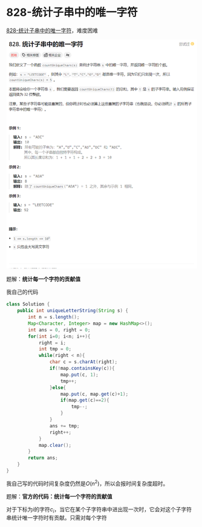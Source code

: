 # 828-统计子串中的唯一字符

[828-统计子串中的唯一字符](https://leetcode.cn/problems/count-unique-characters-of-all-substrings-of-a-given-string/description/?envType=daily-question&envId=2023-11-26)，难度困难

![image-20231126230131950](https://raw.githubusercontent.com/lqyspace/mypic/master/PicBed/202311262301045.png)

题解：**统计每一个字符的贡献值**

我自己的代码

```java
class Solution {
    public int uniqueLetterString(String s) {
        int n = s.length();
        Map<Character, Integer> map = new HashMap<>();
        int ans = 0, right = 0;
        for(int i=0; i<n; i++){
            right = i;
            int tmp = 0;
            while(right < n){
                char c = s.charAt(right);
                if(!map.containsKey(c)){
                    map.put(c, 1);
                    tmp++;
                }else{
                    map.put(c, map.get(c)+1);
                    if(map.get(c)==2){
                        tmp--;
                    }
                }
                ans += tmp;
                right++;
            }
            map.clear();
        }
        return ans;
    }
}
```

我自己写的代码时间复杂度仍然是$O(n^2)$，所以会报时间复杂度超时。



题解：**官方的代码：统计每一个字符的贡献值**

对于下标为$i$的字符$c_i$，当它在某个子字符串中进出现一次时，它会对这个子字符串统计唯一字符时有贡献。只需对每个字符

```java

```

